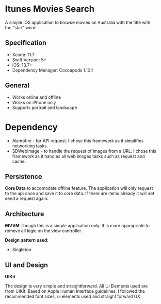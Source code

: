 # Itunes Movies Search

A simple iOS application to browse movies on Australia with the title with the "star" word.

## Specification

 - Xcode: 11.7
 - Swift Version: 5+
 - iOS: 13.7+
 - Dependency Manager: Cocoapods 1.10.1

## General

 - Works online and offline
 - Works on iPhone only
 - Supports portrait and landscape

# Dependency

 - Alamofire - for API request. I chose this framework as it simplifies networking tasks.
 - SDWebImage - to handle the request of images from a URL. I chose this framework as it handles all web images tasks such as request and cache.

## Persistence

**Core Data** to accomodate offline feature. The application will only request to the api once and save it to core data. If there are items already it will not send a request again.

## Architecture

**MVVM** 
Though this is a simple application only. It is more appropriate to remove all logic on the view controller.

**Design pattern used:**

 - Singleton

## UI and Design

**UIKit**

The design is very simple and straightforward. All UI Elements used are from UIKit. Based on Apple Human Interface guidelines, I followed the recommended font sizes, ui elements used and straight forward UX.

